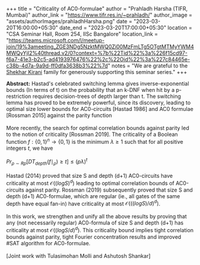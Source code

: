 +++
title = "Criticality of AC0-formulae"
author = "Prahladh Harsha (TIFR, Mumbai)"
author_link = "https://www.tifr.res.in/~prahladh/"
author_image = "assets/authorImages/prahladhHarsha.png"
date = "2023-03-20T16:00:00+05:30"
date_end = "2023-03-20T17:00:00+05:30"
location = "CSA Seminar Hall, Room 254, IISc Bangalore"
location_link = "https://teams.microsoft.com/l/meetup-join/19%3ameeting_ZGE3NDg5NzktMWQ0Zi00MzFmLTg5OTgtMTMyYWM4MWQyYjI2%40thread.v2/0?context=%7b%22Tid%22%3a%226f15cd97-f6a7-41e3-b2c5-ad4193976476%22%2c%22Oid%22%3a%227c84465e-c38b-4d7a-9a9d-ff0dfa3638b3%22%7d"
notes = "We are grateful to the <a href = "https://www.accel.com/people/shekhar-kirani" target= "_blank">Shekhar Kirani</a> family for generously supporting this seminar series."
+++

<b>Abstract:</b>
Hastad's celebrated switching lemma gives inverse-exponential bounds (In terms of t) on the probability that an k-DNF 
when hit by a p-restriction requires decision-trees of depth larger than t. The switching lemma has proved to be 
extremely powerful, since its discovery, leading to optimal size lower bounds for AC0-circuits [Hastad 1986] and 
AC0 formulae [Rossman 2015] against the parity function
<br><br>
More recently, the search for optimal correlation bounds against parity led to the notion of criticality 
[Rossman 2019]. The criticality of a Boolean function $f : \{0, 1\}^n → \{0, 1\}$ is the minimum $\lambda ≥ 1$ such 
that for all positive integers $t$, we have
<br><br>
$Pr_{ρ \sim Rp} [ DT_{depth} (f\mid_ρ) ≥ t ] ≤ (p\lambda)^t$
<br><br>
Hastad (2014) proved that size S and depth (d+1) AC0-circuits have criticality at most $\mathcal{O}((log S)^d)$ 
leading to optimal correlation bounds of AC0-circuits against parity. Rossman (2019) subsequently proved that size S 
and depth (d+1) AC0-formulae, which are regular (ie., all gates of the same depth have equal fan-in) have criticality 
at most $\mathcal{O}(((log S)/d)^d)$.
<br><br>
In this work, we strengthen and unify all the above results by proving that any (not necessarily regular) AC0-formula 
of size S and depth (d+1) has criticality at most $\mathcal{O}((log S/d)^d)$.
This criticality bound implies tight correlation bounds against parity, tight Fourier concentration results and 
improved #SAT algorithm for AC0-formulae.
<br><br>
[Joint work with Tulasimohan Molli and Ashutosh Shankar]